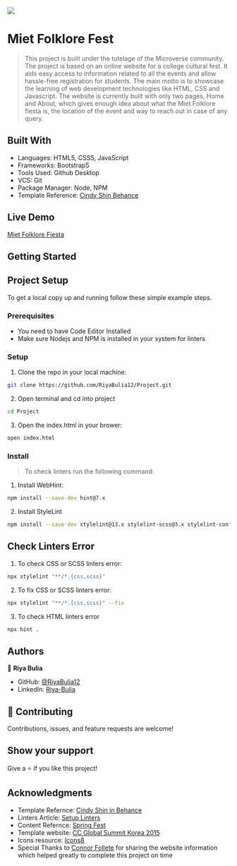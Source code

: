 ![](https://img.shields.io/badge/Microverse-blueviolet)

# Miet Folklore Fest

> This project is built under the tutelage of the Microverse community. The project is based on an online website for a college cultural fest. It aids easy access to information related to all the events and allow hassle-free registration for students. The main motto is to showcase the learning of web development technologies like HTML, CSS and Javascript. The website is currently built with only two pages, Home and About, which gives enough idea about what the Miet Folklore fiesta is, the location of the event and way to reach out in case of any query.


## Built With

- Languages: HTML5, CSS5, JavaScript
- Frameworks: Bootstrap5
- Tools Used: Github Desktop
- VCS: Git
- Package Manager: Node, NPM
- Template Reference: [Cindy Shin Behance](https://www.behance.net/gallery/29845175/CC-Global-Summit-2015])


## Live Demo

[Miet Folklore Fiesta](https://riyabulia12.github.io/Miet-Spring-Fest/)


## Getting Started

## Project Setup
To get a local copy up and running follow these simple example steps.

### Prerequisites

- You need to have Code Editor Installed
- Make sure Nodejs and NPM is installed in your system for linters

### Setup
1. Clone the repo in your local machine:
```bash
git clone https://github.com/RiyaBulia12/Project.git
```
2. Open terminal and cd into project
```bash
cd Project
```
3. Open the index.html in your brower:
```bash
open index.html
```

### Install
> To check linters run the following command:
1. Install WebHint:
```bash
npm install --save-dev hint@7.x
```
2. Install StyleLint
```bash
npm install --save-dev stylelint@13.x stylelint-scss@3.x stylelint-config-standard@21.x stylelint-csstree-validator@1.x 
```
## Check Linters Error
1. To check CSS or SCSS linters error:
```bash
npx stylelint "**/*.{css,scss}"
```
2. To fix CSS or SCSS linters error:
```bash
npx stylelint "**/*.{css,scss}" --fix
```
3. To check HTML linters error
```bash
npx hint .
```

## Authors

👤 **Riya Bulia**

- GitHub: [@RiyaBulia12](https://github.com/RiyaBulia12)
- LinkedIn: [Riya-Bulia](https://linkedin.com/in/riya-bulia)

## 🤝 Contributing

Contributions, issues, and feature requests are welcome!

## Show your support

Give a ⭐️ if you like this project!

## Acknowledgments

- Template Refernce: [Cindy Shin in Behance](https://www.behance.net/gallery/29845175/CC-Global-Summit-2015)
- Linters Article: [Setup Linters](https://questions.microverse.org/t/configure-linters-for-html-and-css/2009)
- Content Refernce: [Spring Fest](https://springfest.in/)
- Template website: [CC Global Summit Korea 2015](https://summit.cckorea.org/main.html#)
- Icons resource: [Icons8](https://icons8.com/)
- Special Thanks to [Connor Follete](https://amtresu.github.io/) for sharing the website information which helped greatly to complete this project on time
